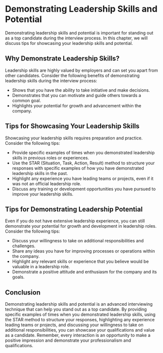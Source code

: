 Demonstrating Leadership Skills and Potential
===========================================================================================

Demonstrating leadership skills and potential is important for standing out as a top candidate during the interview process. In this chapter, we will discuss tips for showcasing your leadership skills and potential.

Why Demonstrate Leadership Skills?
----------------------------------

Leadership skills are highly valued by employers and can set you apart from other candidates. Consider the following benefits of demonstrating leadership skills during the interview process:

* Shows that you have the ability to take initiative and make decisions.
* Demonstrates that you can motivate and guide others towards a common goal.
* Highlights your potential for growth and advancement within the company.

Tips for Showcasing Your Leadership Skills
------------------------------------------

Showcasing your leadership skills requires preparation and practice. Consider the following tips:

* Provide specific examples of times when you demonstrated leadership skills in previous roles or experiences.
* Use the STAR (Situation, Task, Action, Result) method to structure your responses with specific examples of how you have demonstrated leadership skills in the past.
* Highlight any experience you have leading teams or projects, even if it was not an official leadership role.
* Discuss any training or development opportunities you have pursued to improve your leadership skills.

Tips for Demonstrating Leadership Potential
-------------------------------------------

Even if you do not have extensive leadership experience, you can still demonstrate your potential for growth and development in leadership roles. Consider the following tips:

* Discuss your willingness to take on additional responsibilities and challenges.
* Share any ideas you have for improving processes or operations within the company.
* Highlight any relevant skills or experience that you believe would be valuable in a leadership role.
* Demonstrate a positive attitude and enthusiasm for the company and its goals.

Conclusion
----------

Demonstrating leadership skills and potential is an advanced interviewing technique that can help you stand out as a top candidate. By providing specific examples of times when you demonstrated leadership skills, using the STAR method to structure your responses, highlighting any experience leading teams or projects, and discussing your willingness to take on additional responsibilities, you can showcase your qualifications and value as a candidate. Remember, every interaction is an opportunity to make a positive impression and demonstrate your professionalism and qualifications.
